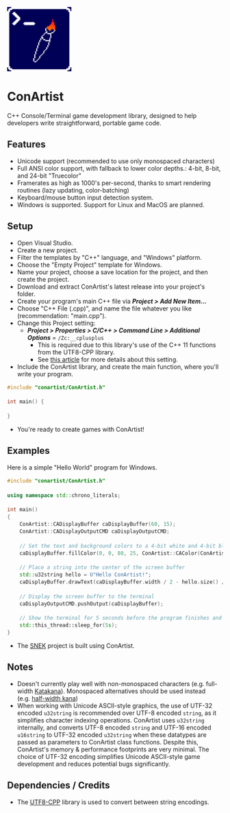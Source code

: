 <img src="https://raw.githubusercontent.com/M-O-Marmalade/ConArtist/main/logo.png" width="150">

# ConArtist
C++ Console/Terminal game development library, designed to help developers write straightforward, portable game code.

## Features
- Unicode support (recommended to use only monospaced characters)
- Full ANSI color support, with fallback to lower color depths.: 4-bit, 8-bit, and 24-bit "Truecolor"
- Framerates as high as 1000's per-second, thanks to smart rendering routines (lazy updating, color-batching)
- Keyboard/mouse button input detection system.
- Windows is supported. Support for Linux and MacOS are planned.

## Setup
- Open Visual Studio.
- Create a new project.
- Filter the templates by "C++" language, and "Windows" platform.
- Choose the "Empty Project" template for Windows.
- Name your project, choose a save location for the project, and then create the project.
- Download and extract ConArtist's latest release into your project's folder.
- Create your program's main C++ file via ***Project > Add New Item...***
- Choose "C++ File (.cpp)", and name the file whatever you like (recommendation: "main.cpp").
- Change this Project setting:
	- ***Project > Properties > C/C++ > Command Line > Additional Options*** = `/Zc:__cplusplus`
		- This is required due to this library's use of the C++ 11 functions from the UTF8-CPP library.
		- See [this article](https://learn.microsoft.com/en-us/cpp/build/reference/zc-cplusplus?view=msvc-170) for more details about this setting.
- Include the ConArtist library, and create the main function, where you'll write your program.
```cpp
#include "conartist/ConArtist.h"

int main() {

}
```
- You're ready to create games with ConArtist!

## Examples
Here is a simple "Hello World" program for Windows.

```cpp
#include "conartist/ConArtist.h"

using namespace std::chrono_literals;

int main()
{
	ConArtist::CADisplayBuffer caDisplayBuffer(60, 15);
	ConArtist::CADisplayOutputCMD caDisplayOutputCMD;

	// Set the text and background colors to a 4-bit white and 4-bit blue, respectively
	caDisplayBuffer.fillColor(0, 0, 80, 25, ConArtist::CAColor(ConArtist::ANSI_4BIT_WHITE, ConArtist::ANSI_4BIT_BLUE));

	// Place a string into the center of the screen buffer
	std::u32string hello = U"Hello ConArtist!";
	caDisplayBuffer.drawText(caDisplayBuffer.width / 2 - hello.size() / 2, caDisplayBuffer.height / 2, hello);

	// Display the screen buffer to the terminal
	caDisplayOutputCMD.pushOutput(caDisplayBuffer);

	// Show the terminal for 5 seconds before the program finishes and closes automatically
	std::this_thread::sleep_for(5s);
}
```


- The [SNEK](https://github.com/M-O-Marmalade/SNEK) project is built using ConArtist.

## Notes
- Doesn't currently play well with non-monospaced characters (e.g. full-width [Katakana](https://en.wikipedia.org/wiki/Katakana)). Monospaced alternatives should be used instead (e.g. [half-width kana](https://en.wikipedia.org/wiki/Half-width_kana))
- When working with Unicode ASCII-style graphics, the use of UTF-32 encoded `u32string` is recommended over UTF-8 encoded `string`, as it simplifies character indexing operations. ConArtist uses `u32string` internally, and converts UTF-8 encoded `string` and UTF-16 encoded `u16string` to UTF-32 encoded `u32string` when these datatypes are passed as parameters to ConArtist class functions. Despite this, ConArtist's memory & performance footprints are very minimal. The choice of UTF-32 encoding simplifies Unicode ASCII-style game development and reduces potential bugs significantly.

## Dependencies / Credits
- The [UTF8-CPP](https://github.com/nemtrif/utfcpp) library is used to convert between string encodings.
